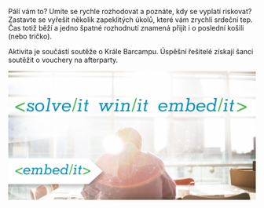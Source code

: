 Pálí vám to? Umíte se rychle rozhodovat a poznáte, kdy se vyplatí riskovat? Zastavte se vyřešit několik zapeklitých úkolů, které vám zrychlí srdeční tep. Čas totiž běží a jedno špatné rozhodnutí znamená přijít i o poslední košili (nebo tričko).

Aktivita je součástí soutěže o Krále Barcampu. Úspěšní řešitelé získají šanci soutěžit o vouchery na afterparty. 

<img src="/static/img/extra/2016/embedit_activity.png?1" alt=""/>